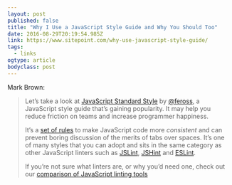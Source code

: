 ```yaml
---
layout: post 
published: false 
title: "Why I Use a JavaScript Style Guide and Why You Should Too" 
date: 2016-08-29T20:19:54.985Z 
link: https://www.sitepoint.com/why-use-javascript-style-guide/ 
tags:
  - links
ogtype: article 
bodyclass: post 
---
```


Mark Brown:

> Let’s take a look at [JavaScript Standard Style](https://github.com/feross/standard) by [@feross](https://twitter.com/feross), a JavaScript style guide that’s gaining popularity. It may help you reduce friction on teams and increase programmer happiness.
> 
> It’s a [set of rules](http://standardjs.com/rules.html) to make JavaScript code more _consistent_ and can prevent boring discussion of the merits of tabs over spaces. It’s one of many styles that you can adopt and sits in the same category as other JavaScript linters such as [JSLint](http://jslint.com/), [JSHint](http://jshint.com/about/) and [ESLint](http://eslint.org/docs/rules/).
> 
> If you’re not sure what linters are, or why you’d need one, check out our [comparison of JavaScript linting tools](https://www.sitepoint.com/comparison-javascript-linting-tools/)